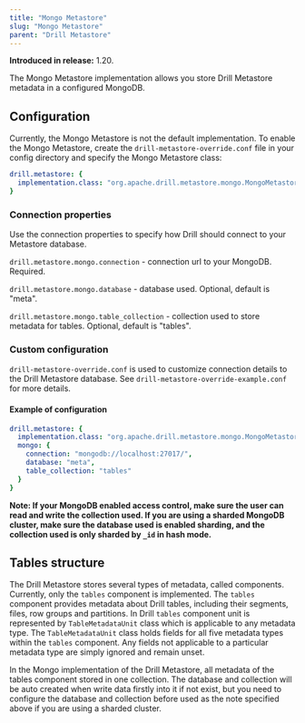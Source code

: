 ```yaml
---
title: "Mongo Metastore"
slug: "Mongo Metastore"
parent: "Drill Metastore"
---
```


**Introduced in release:** 1.20.

The Mongo Metastore implementation allows you store Drill Metastore metadata in a configured
 MongoDB.

## Configuration

Currently, the Mongo Metastore is not the default implementation.
To enable the Mongo Metastore, create the `drill-metastore-override.conf` file 
in your config directory and specify the Mongo Metastore class:

```yaml
drill.metastore: {
  implementation.class: "org.apache.drill.metastore.mongo.MongoMetastore"
}
```

### Connection properties

Use the connection properties to specify how Drill should connect to your Metastore database.

`drill.metastore.mongo.connection` - connection url to your MongoDB. Required. 

`drill.metastore.mongo.database` - database used. Optional, default is "meta". 

`drill.metastore.mongo.table_collection` - collection used to store metadata for tables. Optional, default is "tables".

### Custom configuration

`drill-metastore-override.conf` is used to customize connection details to the Drill Metastore database.
See `drill-metastore-override-example.conf` for more details.

#### Example of configuration

```yaml
drill.metastore: {
  implementation.class: "org.apache.drill.metastore.mongo.MongoMetastore",
  mongo: {
    connection: "mongodb://localhost:27017/",
    database: "meta",
    table_collection: "tables"
  }
}
```

**Note: If your MongoDB enabled access control, make sure the user can read and write the collection used.
If you are using a sharded MongoDB cluster, make sure the database used is enabled sharding, 
and the collection used is only sharded by `_id` in hash mode.**

## Tables structure

The Drill Metastore stores several types of metadata, called components. Currently, only the `tables` component is implemented.
The `tables` component provides metadata about Drill tables, including their segments, files, row groups and partitions.
In Drill `tables` component unit is represented by `TableMetadataUnit` class which is applicable to any metadata type.
The `TableMetadataUnit` class holds fields for all five metadata types within the `tables` component. 
Any fields not applicable to a particular metadata type are simply ignored and remain unset.

In the Mongo implementation of the Drill Metastore, all metadata of the tables component stored in one collection. 
The database and collection will be auto created when write data firstly into it if not exist, 
but you need to configure the database and collection before used as the note specified above if you are using a sharded cluster.
